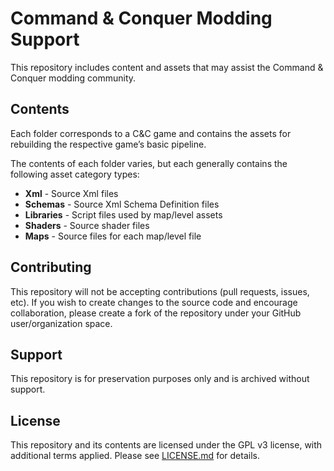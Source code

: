 
# Command & Conquer Modding Support

This repository includes content and assets that may assist the Command & Conquer modding community.


## Contents

Each folder corresponds to a C&C game and contains the assets for rebuilding the respective game’s basic pipeline.

The contents of each folder varies, but each generally contains the following asset category types:

- **Xml** - Source Xml files
- **Schemas** - Source Xml Schema Definition files
- **Libraries** - Script files used by map/level assets
- **Shaders** - Source shader files
- **Maps** - Source files for each map/level file


## Contributing

This repository will not be accepting contributions (pull requests, issues, etc). If you wish to create changes to the source code and encourage collaboration, please create a fork of the repository under your GitHub user/organization space.


## Support

This repository is for preservation purposes only and is archived without support.


## License

This repository and its contents are licensed under the GPL v3 license, with additional terms applied. Please see [LICENSE.md](LICENSE.md) for details.
